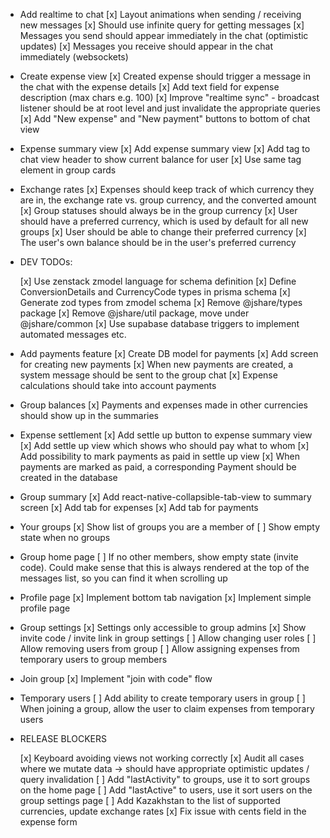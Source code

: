 -   Add realtime to chat
    [x] Layout animations when sending / receiving new messages
    [x] Should use infinite query for getting messages
    [x] Messages you send should appear immediately in the chat (optimistic updates)
    [x] Messages you receive should appear in the chat immediately (websockets)

-   Create expense view
    [x] Created expense should trigger a message in the chat with the expense details
    [x] Add text field for expense description (max chars e.g. 100)
    [x] Improve "realtime sync" - broadcast listener should be at root level and just invalidate the appropriate queries
    [x] Add "New expense" and "New payment" buttons to bottom of chat view

-   Expense summary view
    [x] Add expense summary view
    [x] Add tag to chat view header to show current balance for user
    [x] Use same tag element in group cards

-   Exchange rates
    [x] Expenses should keep track of which currency they are in, the exchange rate vs. group currency, and the converted amount
    [x] Group statuses should always be in the group currency
    [x] User should have a preferred currency, which is used by default for all new groups
    [x] User should be able to change their preferred currency
    [x] The user's own balance should be in the user's preferred currency

-   DEV TODOs:

    [x] Use zenstack zmodel language for schema definition
    [x] Define ConversionDetails and CurrencyCode types in prisma schema
    [x] Generate zod types from zmodel schema
    [x] Remove @jshare/types package
    [x] Remove @jshare/util package, move under @jshare/common
    [x] Use supabase database triggers to implement automated messages etc.

-   Add payments feature
    [x] Create DB model for payments
    [x] Add screen for creating new payments
    [x] When new payments are created, a system message should be sent to the group chat
    [x] Expense calculations should take into account payments

-   Group balances
    [x] Payments and expenses made in other currencies should show up in the summaries

-   Expense settlement
    [x] Add settle up button to expense summary view
    [x] Add settle up view which shows who should pay what to whom
    [x] Add possibility to mark payments as paid in settle up view
    [x] When payments are marked as paid, a corresponding Payment should be created in the database

-   Group summary
    [x] Add react-native-collapsible-tab-view to summary screen
    [x] Add tab for expenses
    [x] Add tab for payments

-   Your groups
    [x] Show list of groups you are a member of
    [ ] Show empty state when no groups

-   Group home page
    [ ] If no other members, show empty state (invite code). Could make sense that this is always rendered at the top of the messages list, so you can find it when scrolling up

-   Profile page
    [x] Implement bottom tab navigation
    [x] Implement simple profile page

-   Group settings
    [x] Settings only accessible to group admins
    [x] Show invite code / invite link in group settings
    [ ] Allow changing user roles
    [ ] Allow removing users from group
    [ ] Allow assigning expenses from temporary users to group members

-   Join group
    [x] Implement "join with code" flow

-   Temporary users
    [ ] Add ability to create temporary users in group
    [ ] When joining a group, allow the user to claim expenses from temporary users

-   RELEASE BLOCKERS

    [x] Keyboard avoiding views not working correctly
    [x] Audit all cases where we mutate data -> should have appropriate optimistic updates / query invalidation
    [ ] Add "lastActivity" to groups, use it to sort groups on the home page
    [ ] Add "lastActive" to users, use it sort users on the group settings page
    [ ] Add Kazakhstan to the list of supported currencies, update exchange rates
    [x] Fix issue with cents field in the expense form
